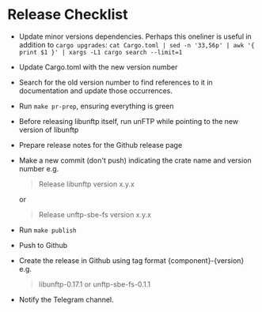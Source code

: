 # Release Checklist

* Update minor versions dependencies. Perhaps this oneliner is useful in addition to `cargo upgrades`: `cat Cargo.toml | sed -n '33,56p' | awk '{ print $1 }' | xargs -L1 cargo search --limit=1`
* Update Cargo.toml with the new version number
* Search for the old version number to find references to it in documentation and update those occurrences.
* Run `make pr-prep`, ensuring everything is green
* Before releasing libunftp itself, run unFTP while pointing to the new version of libunftp
* Prepare release notes for the Github release page
* Make a new commit (don't push) indicating the crate name and version number e.g.    
    > Release libunftp version x.y.x

    or

    > Release unftp-sbe-fs version x.y.x
* Run `make publish`
* Push to Github
* Create the release in Github using tag format {component}-{version} e.g.
  > libunftp-0.17.1
  or
  > unftp-sbe-fs-0.1.1    
* Notify the Telegram channel.
